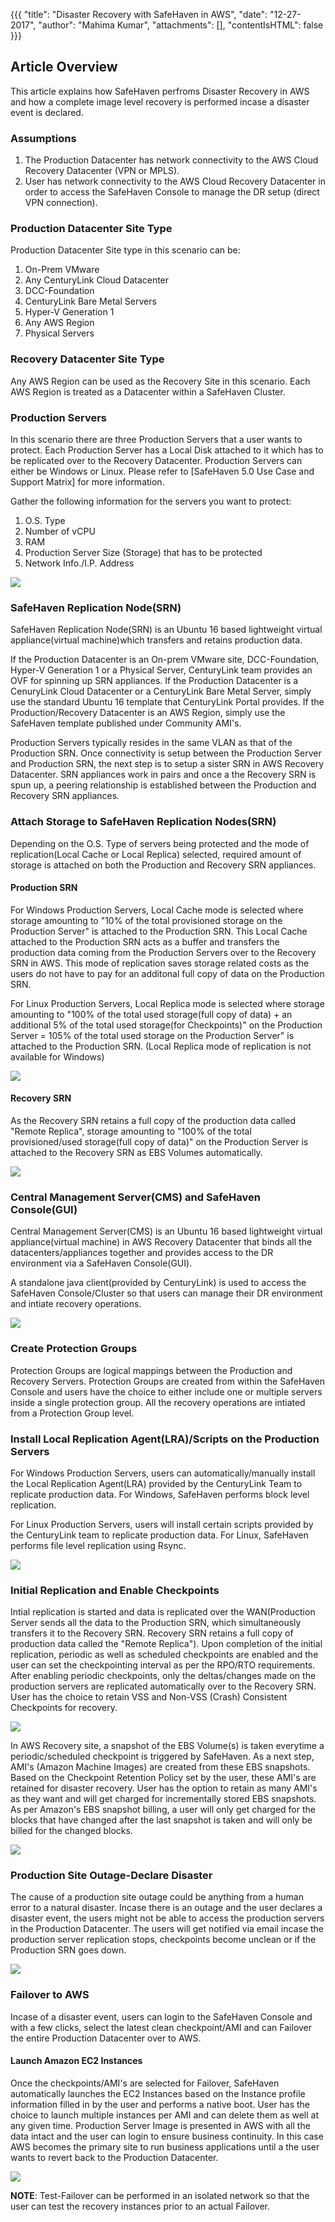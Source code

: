 {{{
  "title": "Disaster Recovery with SafeHaven in AWS",
  "date": "12-27-2017",
  "author": "Mahima Kumar",
  "attachments": [],
  "contentIsHTML": false
}}}

## Article Overview
This article explains how SafeHaven perfroms Disaster Recovery in AWS and how a complete image level recovery is performed incase a disaster event is declared.

### Assumptions
1. The Production Datacenter has network connectivity to the AWS Cloud Recovery Datacenter (VPN or MPLS).
2. User has network connectivity to the AWS Cloud Recovery Datacenter in order to access the SafeHaven Console to manage the DR setup (direct VPN connection).

### Production Datacenter Site Type
Production Datacenter Site type in this scenario can be:

1. On-Prem VMware
2. Any CenturyLink Cloud Datacenter
3. DCC-Foundation
4. CenturyLink Bare Metal Servers
5. Hyper-V Generation 1
6. Any AWS Region
6. Physical Servers

### Recovery Datacenter Site Type
Any AWS Region can be used as the Recovery Site in this scenario. Each AWS Region is treated as a Datacenter within a SafeHaven Cluster.

### Production Servers
In this scenario there are three Production Servers that a user wants to protect. Each Production Server has a Local Disk attached to it which has to be replicated over to the Recovery Datacenter. Production Servers can either be Windows or Linux. Please refer to [SafeHaven 5.0 Use Case and Support Matrix] for more information.

Gather the following information for the servers you want to protect:

1. O.S. Type
2. Number of vCPU
3. RAM
4. Production Server Size (Storage) that has to be protected
5. Network Info./I.P. Address

![](../../images/SHOverview/DRinAWS/ProductionServer.PNG)

### SafeHaven Replication Node(SRN)
SafeHaven Replication Node(SRN) is an Ubuntu 16 based lightweight virtual appliance(virtual machine)which transfers and retains production data.

If the Production Datacenter is an On-prem VMware site, DCC-Foundation, Hyper-V Generation 1 or a Physical Server, CenturyLink team provides an OVF for spinning up SRN appliances. If the Production Datacenter is a CenuryLink Cloud Datacenter or a CenturyLink Bare Metal Server, simply use the standard Ubuntu 16 template that CenturyLink Portal provides. If the Production/Recovery Datacenter is an AWS Region, simply use the SafeHaven template published under Community AMI's.

Production Servers typically resides in the same VLAN as that of the Production SRN. Once connectivity is setup between the Production Server and Production SRN, the next step is to setup a sister SRN in AWS Recovery Datacenter. SRN appliances work in pairs and once a the Recovery SRN is spun up, a peering relationship is established between the Production and Recovery SRN appliances.

### Attach Storage to SafeHaven Replication Nodes(SRN)
Depending on the O.S. Type of servers being protected and the mode of replication(Local Cache or Local Replica) selected, required amount of storage is attached on both the Production and Recovery SRN appliances.

#### Production SRN
For Windows Production Servers, Local Cache mode is selected where storage amounting to "10% of the total provisioned storage on the Production Server" is attached to the Production SRN. This Local Cache attached to the Production SRN acts as a buffer and transfers the production data coming from the Production Servers over to the Recovery SRN in AWS. This mode of replication saves storage related costs as the users do not have to pay for an additonal full copy of data on the Production SRN.

For Linux Production Servers, Local Replica mode is selected where storage amounting to "100% of the total used storage(full copy of data) + an additional 5% of the total used storage(for Checkpoints)" on the Production Server = 105% of the total used storage on the Production Server" is attached to the Production SRN. (Local Replica mode of replication is not available for Windows)

![](../../images/SHOverview/DRinAWS/ProdSRN.PNG)

#### Recovery SRN
As the Recovery SRN retains a full copy of the production data called "Remote Replica", storage amounting to "100% of the total provisioned/used storage(full copy of data)" on the Production Server is attached to the Recovery SRN as EBS Volumes automatically.

![](../../images/SHOverview/DRinAWS/AWSSRN.PNG)

### Central Management Server(CMS) and SafeHaven Console(GUI)
Central Management Server(CMS) is an Ubuntu 16 based lightweight virtual appliance(virtual machine) in AWS Recovery Datacenter that binds all the datacenters/appliances together and provides access to the DR environment via a SafeHaven Console(GUI).

A standalone java client(provided by CenturyLink) is used to access the SafeHaven Console/Cluster so that users can manage their DR environment and intiate recovery operations.

![](../../images/SHOverview/DRinAWS/CMSandConsole.PNG)

### Create Protection Groups
Protection Groups are logical mappings between the Production and Recovery Servers. Protection Groups are created from within the SafeHaven Console and users have the choice to either include one or multiple servers inside a single protection group. All the recovery operations are intiated from a Protection Group level.

### Install Local Replication Agent(LRA)/Scripts on the Production Servers
For Windows Production Servers, users can automatically/manually install the Local Replication Agent(LRA) provided by the CenturyLink Team to replicate production data. For Windows, SafeHaven performs block level replication.

For Linux Production Servers, users will install certain scripts provided by the CenturyLink team to replicate production data. For Linux, SafeHaven performs file level replication using Rsync.

![](../../images/SHOverview/DRinAWS/LRA.PNG)

### Initial Replication and Enable Checkpoints
Intial replication is started and data is replicated over the WAN(Production Server sends all the data to the Production SRN, which simultaneously transfers it to the Recovery SRN. Recovery SRN retains a full copy of production data called the "Remote Replica"). Upon completion of the initial replication, periodic as well as scheduled checkpoints are enabled and the user can set the checkpointing interval as per the RPO/RTO requirements. After enabling periodic checkpoints, only the deltas/changes made on the production servers are replicated automatically over to the Recovery SRN. User has the choice to retain VSS and Non-VSS (Crash) Consistent Checkpoints for recovery.

![](../../images/SHOverview/DRinAWS/Replication.PNG)

In AWS Recovery site, a snapshot of the EBS Volume(s) is taken everytime a periodic/scheduled checkpoint is triggered by SafeHaven. As a next step, AMI's (Amazon Machine Images) are created from these EBS snapshots. Based on the Checkpoint Retention Policy set by the user, these AMI's are retained for disaster recovery. User has the option to retain as many AMI's as they want and will get charged for incrementally stored EBS snapshots. As per Amazon's EBS snapshot billing, a user will only get charged for the blocks that have changed after the last snapshot is taken and will only be billed for the changed blocks.

![](../../images/SHOverview/DRinAWS/AMI.PNG)

### Production Site Outage-Declare Disaster
The cause of a production site outage could be anything from a human error to a natural disaster. Incase there is an outage and the user declares a disaster event,  the users might not be able to access the production servers in the Production Datacenter. The users will get notified via email incase the production server replication stops, checkpoints become unclean or if the Production SRN goes down.

![](../../images/SHOverview/DRinAWS/Failover.PNG)

### Failover to AWS
Incase of a disaster event, users can login to the SafeHaven Console and with a few clicks, select the latest clean checkpoint/AMI and can Failover the entire Production Datacenter over to AWS.

#### Launch Amazon EC2 Instances
Once the checkpoints/AMI's are selected for Failover, SafeHaven automatically launches the EC2 Instances based on the Instance profile information filled in by the user and performs a native boot. User has the choice to launch multiple instances per AMI and can delete them as well at any given time. Production Server Image is presented in AWS with all the data intact and the user can login to ensure business continuity. In this case AWS becomes the primary site to run business applications until a the user wants to revert back to the Production Datacenter.

![](../../images/SHOverview/DRinAWS/Instances.PNG)

**NOTE**: Test-Failover can be performed in an isolated network so that the user can test the recovery instances prior to an actual Failover.
